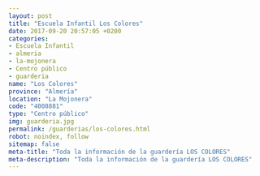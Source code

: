 ```yaml
---
layout: post
title: "Escuela Infantil Los Colores"
date: 2017-09-20 20:57:05 +0200
categories:
- Escuela Infantil
- almeria
- la-mojonera
- Centro público
- guarderia
name: "Los Colores"
province: "Almería"
location: "La Mojonera"
code: "4008881"
type: "Centro público"
img: guarderia.jpg
permalink: /guarderias/los-colores.html
robot: noindex, follow
sitemap: false
meta-title: "Toda la información de la guardería LOS COLORES"
meta-description: "Toda la información de la guardería LOS COLORES"
---
```

